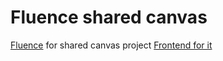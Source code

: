 # Fluence shared canvas

[Fluence](http://dash.fluence.network/) for shared canvas project
[Frontend for it](https://github.com/mtfj/shared-canvas-frontend)
